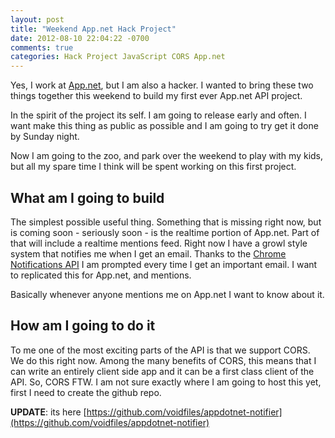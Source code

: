 ```yaml
---
layout: post
title: "Weekend App.net Hack Project"
date: 2012-08-10 22:04:22 -0700
comments: true
categories: Hack Project JavaScript CORS App.net
---
```


Yes, I work at [App.net](http://alpha.app.net/voidfiles), but I am also a hacker. I wanted to bring these two things together this weekend to build my first ever App.net API project.

In the spirit of the project its self. I am going to release early and often. I want make this thing as public as possible and I am going to try get it done by Sunday night.

Now I am going to the zoo, and park over the weekend to play with my kids, but all my spare time I think will be spent working on this first project.

## What am I going to build

The simplest possible useful thing. Something that is missing right now, but is coming soon - seriously soon - is the realtime portion of App.net. Part of that will include a realtime mentions feed. Right now I have a growl style system that notifies me when I get an email. Thanks to the [Chrome Notifications API](http://www.chromium.org/developers/design-documents/desktop-notifications/api-specification) I am prompted every time I get an important email.  I want to replicated this for App.net, and mentions.

Basically whenever anyone mentions me on App.net I want to know about it.

## How am I going to do it

To me one of the most exciting parts of the API is that we support CORS. We do this right now. Among the many benefits of CORS, this means that I can write an entirely client side app and it can be a first class client of the API. So, CORS FTW. I am not sure exactly where I am going to host this yet, first I need to create the github repo.

__UPDATE__: its here [https://github.com/voidfiles/appdotnet-notifier](https://github.com/voidfiles/appdotnet-notifier)



